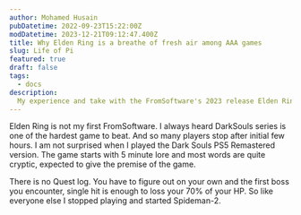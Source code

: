 ```yaml
---
author: Mohamed Husain
pubDatetime: 2022-09-23T15:22:00Z
modDatetime: 2023-12-21T09:12:47.400Z
title: Why Elden Ring is a breathe of fresh air among AAA games
slug: Life of Pi
featured: true
draft: false
tags:
  - docs
description:
  My experience and take with the FromSoftware's 2023 release Elden Ring
---
```


Elden Ring is not my first FromSoftware. I always heard DarkSouls series is one of the hardest game to beat. And so many players stop after initial few hours. 
I am not surprised when I played the Dark Souls PS5 Remastered version. The game starts with 5 minute lore and most words are quite cryptic, expected to give the premise of the game.

There is no Quest log. You have to figure out on your own and the first boss you encounter, single hit is enough to loss your 70% of your HP. So like everyone else I stopped playing and started Spideman-2. 
